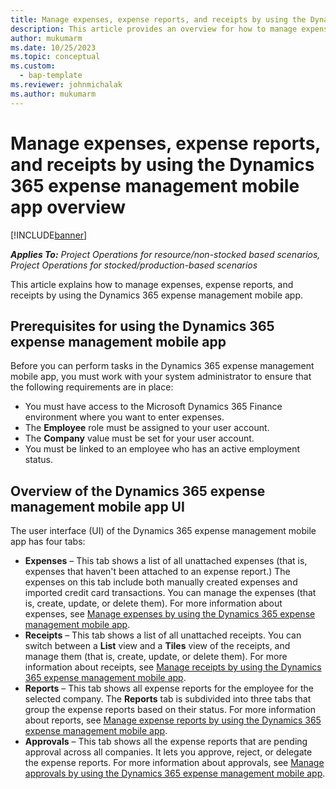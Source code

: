 ```yaml
---
title: Manage expenses, expense reports, and receipts by using the Dynamics 365 expense management mobile app overview
description: This article provides an overview for how to manage expenses, expense reports, and receipts by using the Dynamics 365 expense management mobile app.
author: mukumarm
ms.date: 10/25/2023
ms.topic: conceptual
ms.custom: 
  - bap-template
ms.reviewer: johnmichalak
ms.author: mukumarm
---
```


# Manage expenses, expense reports, and receipts by using the Dynamics 365 expense management mobile app overview

[!INCLUDE[banner](../includes/banner.md)]

_**Applies To:** Project Operations for resource/non-stocked based scenarios, Project Operations for stocked/production-based scenarios_

This article explains how to manage expenses, expense reports, and receipts by using the Dynamics 365 expense management mobile app.

## Prerequisites for using the Dynamics 365 expense management mobile app

Before you can perform tasks in the Dynamics 365 expense management mobile app, you must work with your system administrator to ensure that the following requirements are in place:

* You must have access to the Microsoft Dynamics 365 Finance environment where you want to enter expenses.
* The **Employee** role must be assigned to your user account.
* The **Company** value must be set for your user account.
* You must be linked to an employee who has an active employment status.

## Overview of the Dynamics 365 expense management mobile app UI

The user interface (UI) of the Dynamics 365 expense management mobile app has four tabs:

* **Expenses** – This tab shows a list of all unattached expenses (that is, expenses that haven't been attached to an expense report.) The expenses on this tab include both manually created expenses and imported credit card transactions. You can manage the expenses (that is, create, update, or delete them). For more information about expenses, see [Manage expenses by using the Dynamics 365 expense management mobile app](mobile-app-manage-expenses.md).
* **Receipts** – This tab shows a list of all unattached receipts. You can switch between a **List** view and a **Tiles** view of the receipts, and manage them (that is, create, update, or delete them). For more information about receipts, see [Manage receipts by using the Dynamics 365 expense management mobile app](mobile-app-manage-receipts.md).
* **Reports** – This tab shows all expense reports for the employee for the selected company. The **Reports** tab is subdivided into three tabs that group the expense reports based on their status. For more information about reports, see [Manage expense reports by using the Dynamics 365 expense management mobile app](mobile-app-manage-expense-reports.md).
* **Approvals** – This tab shows all the expense reports that are pending approval across all companies. It lets you approve, reject, or delegate the expense reports. For more information about approvals, see [Manage approvals by using the Dynamics 365 expense management mobile app](mobile-app-manage-approvals.md).
